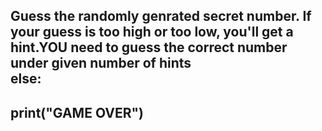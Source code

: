 ## Guess the randomly genrated secret number. If your guess is too high or too low, you'll get a hint.YOU need to guess the correct number under given number of hints<br /> else:
   ##      print("GAME OVER")
